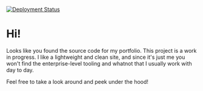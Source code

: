 [![Deployment Status](https://img.shields.io/endpoint?url=https://ctrblog.vercel.app/api/deployment)](https://next-md-blog-template.vercel.app/)

# Hi!

Looks like you found the source code for my portfolio. This project is a work in progress. I like a lightweight and clean site, and since it's just me you won't find the enterprise-level tooling and whatnot that I usually work with day to day.

Feel free to take a look around and peek under the hood!
